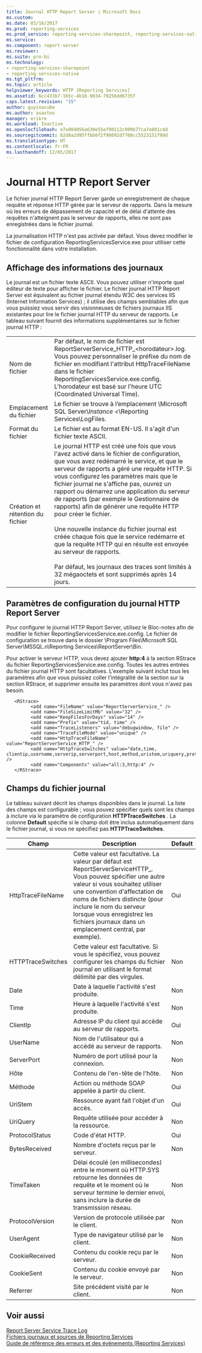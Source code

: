```yaml
---
title: Journal HTTP Report Server | Microsoft Docs
ms.custom: 
ms.date: 03/16/2017
ms.prod: reporting-services
ms.prod_service: reporting-services-sharepoint, reporting-services-native
ms.service: 
ms.component: report-server
ms.reviewer: 
ms.suite: pro-bi
ms.technology:
- reporting-services-sharepoint
- reporting-services-native
ms.tgt_pltfrm: 
ms.topic: article
helpviewer_keywords: HTTP [Reporting Services]
ms.assetid: 6cc433b7-165c-4b16-9034-79256dd6735f
caps.latest.revision: "15"
author: guyinacube
ms.author: asaxton
manager: erikre
ms.workload: Inactive
ms.openlocfilehash: e7e004056a630e55ef90112c909b77ca7e801c4d
ms.sourcegitcommit: b2d8a2d95ffbb6f2f98692d7760cc5523151f99d
ms.translationtype: HT
ms.contentlocale: fr-FR
ms.lasthandoff: 12/05/2017
---
```

# <a name="report-server-http-log"></a>Journal HTTP Report Server
  Le fichier journal HTTP Report Server garde un enregistrement de chaque requête et réponse HTTP gérée par le serveur de rapports. Dans la mesure où les erreurs de dépassement de capacité et de délai d'attente des requêtes n'atteignent pas le serveur de rapports, elles ne sont pas enregistrées dans le fichier journal.  
  
 La journalisation HTTP n'est pas activée par défaut. Vous devez modifier le fichier de configuration ReportingServicesService.exe pour utiliser cette fonctionnalité dans votre installation.  
  
## <a name="viewing-log-information"></a>Affichage des informations des journaux  
 Le journal est un fichier texte ASCII. Vous pouvez utiliser n'importe quel éditeur de texte pour afficher le fichier. Le fichier journal HTTP Report Server est équivalent au fichier journal étendu W3C des services IIS (Internet Information Services) ; il utilise des champs semblables afin que vous puissiez vous servir des visionneuses de fichiers journaux IIS existantes pour lire le fichier journal HTTP du serveur de rapports. Le tableau suivant fournit des informations supplémentaires sur le fichier journal HTTP :  
  
|||  
|-|-|  
|Nom de fichier|Par défaut, le nom de fichier est ReportServerService_HTTP_\<horodateur>.log. Vous pouvez personnaliser le préfixe du nom de fichier en modifiant l'attribut HttpTraceFileName dans le fichier ReportingServicesService.exe.config. L'horodateur est basé sur l'heure UTC (Coordinated Universal Time).|  
|Emplacement du fichier|Le fichier se trouve à l’emplacement \Microsoft SQL Server\\*Instance \<*\Reporting Services\LogFiles.|  
|Format du fichier|Le fichier est au format EN-US. Il s'agit d'un fichier texte ASCII.|  
|Création et rétention du fichier|Le journal HTTP est créé une fois que vous l'avez activé dans le fichier de configuration, que vous avez redémarré le service, et que le serveur de rapports a géré une requête HTTP. Si vous configurez les paramètres mais que le fichier journal ne s'affiche pas, ouvrez un rapport ou démarrez une application du serveur de rapports (par exemple le Gestionnaire de rapports) afin de générer une requête HTTP pour créer le fichier.<br /><br /> Une nouvelle instance du fichier journal est créée chaque fois que le service redémarre et que la requête HTTP qui en résulte est envoyée au serveur de rapports.<br /><br /> Par défaut, les journaux des traces sont limités à 32 mégaoctets et sont supprimés après 14 jours.|  
  
## <a name="configuration-settings-for-report-server-http-log"></a>Paramètres de configuration du journal HTTP Report Server  
 Pour configurer le journal HTTP Report Server, utilisez le Bloc-notes afin de modifier le fichier ReportingServicesService.exe.config. Le fichier de configuration se trouve dans le dossier \Program Files\Microsoft SQL Server\MSSQL.n\Reporting Services\ReportServer\Bin.  
  
 Pour activer le serveur HTTP, vous devez ajouter **http:4** à la section RStrace du fichier ReportingServicesService.exe.config. Toutes les autres entrées du fichier journal HTTP sont facultatives. L'exemple suivant inclut tous les paramètres afin que vous puissiez coller l'intégralité de la section sur la section RStrace, et supprimer ensuite les paramètres dont vous n'avez pas besoin.  
  
```  
   <RStrace>  
         <add name="FileName" value="ReportServerService_" />  
         <add name="FileSizeLimitMb" value="32" />  
         <add name="KeepFilesForDays" value="14" />  
         <add name="Prefix" value="tid, time" />  
         <add name="TraceListeners" value="debugwindow, file" />  
         <add name="TraceFileMode" value="unique" />  
         <add name="HttpTraceFileName" value="ReportServerService_HTTP_" />  
         <add name="HttpTraceSwitches" value="date,time, clientip,username,serverip,serverport,host,method,uristem,uriquery,protocolstatus,bytesreceived,timetaken,protocolversion,useragent,cookiereceived,cookiesent,referrer" />  
         <add name="Components" value="all:3,http:4" />  
   </RStrace>  
```  
  
## <a name="log-file-fields"></a>Champs du fichier journal  
 Le tableau suivant décrit les champs disponibles dans le journal. La liste des champs est configurable ; vous pouvez spécifier quels sont les champs à inclure via le paramètre de configuration **HTTPTraceSwitches** . La colonne **Default** spécifie si le champ doit être inclus automatiquement dans le fichier journal, si vous ne spécifiez pas **HTTPTraceSwitches**.  
  
|Champ|Description|Default|  
|-----------|-----------------|-------------|  
|HttpTraceFileName|Cette valeur est facultative. La valeur par défaut est ReportServerServiceHTTP_. Vous pouvez spécifier une autre valeur si vous souhaitez utiliser une convention d'affectation de noms de fichiers distincte (pour inclure le nom du serveur lorsque vous enregistrez les fichiers journaux dans un emplacement central, par exemple).|Oui|  
|HTTPTraceSwitches|Cette valeur est facultative. Si vous le spécifiez, vous pouvez configurer les champs du fichier journal en utilisant le format délimité par des virgules.|Non|  
|Date|Date à laquelle l'activité s'est produite.|Non|  
|Time|Heure à laquelle l'activité s'est produite.|Non|  
|ClientIp|Adresse IP du client qui accède au serveur de rapports.|Oui|  
|UserName|Nom de l'utilisateur qui a accédé au serveur de rapports.|Non|  
|ServerPort|Numéro de port utilisé pour la connexion.|Non|  
|Hôte|Contenu de l'en-tête de l'hôte.|Non|  
|Méthode|Action ou méthode SOAP appelée à partir du client.|Oui|  
|UriStem|Ressource ayant fait l'objet d'un accès.|Oui|  
|UriQuery|Requête utilisée pour accéder à la ressource.|Non|  
|ProtocolStatus|Code d'état HTTP.|Oui|  
|BytesReceived|Nombre d'octets reçus par le serveur.|Non|  
|TimeTaken|Délai écoulé (en millisecondes) entre le moment où HTTP.SYS retourne les données de requête et le moment où le serveur termine le dernier envoi, sans inclure la durée de transmission réseau.|Non|  
|ProtocolVersion|Version de protocole utilisée par le client.|Non|  
|UserAgent|Type de navigateur utilisé par le client.|Non|  
|CookieReceived|Contenu du cookie reçu par le serveur.|Non|  
|CookieSent|Contenu du cookie envoyé par le serveur.|Non|  
|Referrer|Site précédent visité par le client.|Non|  
  
## <a name="see-also"></a>Voir aussi  
 [Report Server Service Trace Log](../../reporting-services/report-server/report-server-service-trace-log.md)   
 [Fichiers journaux et sources de Reporting Services](../../reporting-services/report-server/reporting-services-log-files-and-sources.md)   
 [Guide de référence des erreurs et des événements &#40;Reporting Services&#41;](../../reporting-services/troubleshooting/errors-and-events-reference-reporting-services.md)  
  
  
